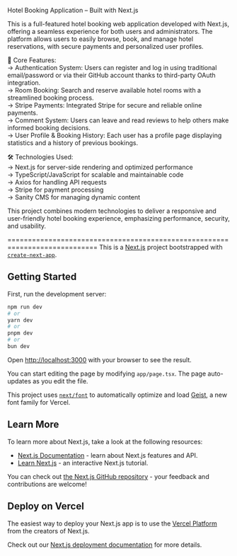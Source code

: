 Hotel Booking Application – Built with Next.js

This is a full-featured hotel booking web application developed with Next.js, offering a seamless experience for both users and administrators. The platform allows users to easily browse, book, and manage hotel reservations, with secure payments and personalized user profiles.

🔑 Core Features:<br />
-> Authentication System: Users can register and log in using traditional email/password or via their GitHub account thanks to third-party OAuth integration.<br />
-> Room Booking: Search and reserve available hotel rooms with a streamlined booking process.<br />
-> Stripe Payments: Integrated Stripe for secure and reliable online payments.<br />
-> Comment System: Users can leave and read reviews to help others make informed booking decisions.<br />
-> User Profile & Booking History: Each user has a profile page displaying statistics and a history of previous bookings.<br />

🛠 Technologies Used:<br />
-> Next.js for server-side rendering and optimized performance<br />
-> TypeScript/JavaScript for scalable and maintainable code<br />
-> Axios for handling API requests<br />
-> Stripe for payment processing<br />
-> Sanity CMS for managing dynamic content<br />

This project combines modern technologies to deliver a responsive and user-friendly hotel booking experience, emphasizing performance, security, and usability.

============================================================================
This is a [Next.js](https://nextjs.org) project bootstrapped with [`create-next-app`](https://nextjs.org/docs/app/api-reference/cli/create-next-app).

## Getting Started

First, run the development server:

```bash
npm run dev
# or
yarn dev
# or
pnpm dev
# or
bun dev
```

Open [http://localhost:3000](http://localhost:3000) with your browser to see the result.

You can start editing the page by modifying `app/page.tsx`. The page auto-updates as you edit the file.

This project uses [`next/font`](https://nextjs.org/docs/app/building-your-application/optimizing/fonts) to automatically optimize and load [Geist](https://vercel.com/font), a new font family for Vercel.

## Learn More

To learn more about Next.js, take a look at the following resources:

- [Next.js Documentation](https://nextjs.org/docs) - learn about Next.js features and API.
- [Learn Next.js](https://nextjs.org/learn) - an interactive Next.js tutorial.

You can check out [the Next.js GitHub repository](https://github.com/vercel/next.js) - your feedback and contributions are welcome!

## Deploy on Vercel

The easiest way to deploy your Next.js app is to use the [Vercel Platform](https://vercel.com/new?utm_medium=default-template&filter=next.js&utm_source=create-next-app&utm_campaign=create-next-app-readme) from the creators of Next.js.

Check out our [Next.js deployment documentation](https://nextjs.org/docs/app/building-your-application/deploying) for more details.

